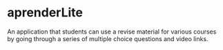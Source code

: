 # aprenderLite
An application that students can use a revise material for various courses by going through a series of multiple choice questions and video links.
